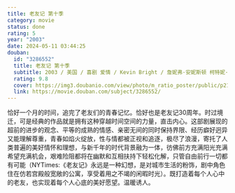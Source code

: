 ```yaml
---
title: 老友记 第十季
category: movie
status: done
rating: 5
year: "2003"
date: 2024-05-11 03:44:25
douban:
  id: "3286552"
  title: 老友记 第十季
  subtitle: 2003 / 美国 / 喜剧 爱情 / Kevin Bright / 詹妮弗·安妮斯顿 柯特妮·考克斯
  rating: 9.8
  cover: https://img3.doubanio.com/view/photo/m_ratio_poster/public/p2187822907.jpg
  link: https://movie.douban.com/subject/3286552/
---
```


恰好一个月的时间，追完了老友们的青春记忆。恰好也是老友记30周年。时过境迁，可是经典的作品就是拥有这种穿越时间空间的力量，直击内心。这部剧展现的超前的进步的观念、平等的成熟的情感、亲密无间的同时保持界限、经历癖好迥异又能理解尊重，青春如焰火绽放，性与情都被正视和追逐，极尽了浪漫，寄托了人类普遍的美好情怀和理想，与新千年的时代背景融为一体，彷佛前方充满阳光充满希望充满机会，艰难险阻都将在幽默和互相扶持下轻松化解，只管自由前行一切都有可能（NYTimes:《老友记》永远是一种幻想，是对城市生活的粉饰，剧中角色住在仿若宫殿般宽敞的公寓，享受着用之不竭的闲暇时光）。既打造着每个人心中的老友，也实现着每个人心底的美好愿望。温暖诱人。
